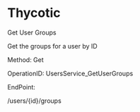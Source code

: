 #     Thycotic


Get User Groups

Get the groups for a user by ID

Method: Get

OperationID: UsersService_GetUserGroups

EndPoint:

/users/{id}/groups
